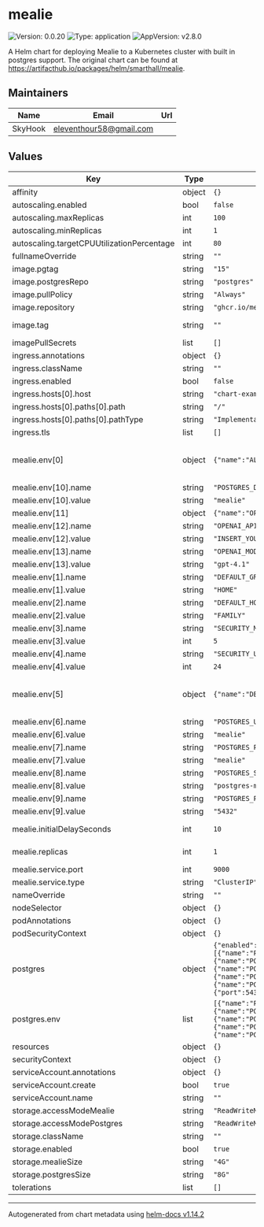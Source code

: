 # mealie

![Version: 0.0.20](https://img.shields.io/badge/Version-0.0.20-informational?style=flat-square) ![Type: application](https://img.shields.io/badge/Type-application-informational?style=flat-square) ![AppVersion: v2.8.0](https://img.shields.io/badge/AppVersion-v2.8.0-informational?style=flat-square)

A Helm chart for deploying Mealie to a Kubernetes cluster with built in postgres support. The original chart can be found at https://artifacthub.io/packages/helm/smarthall/mealie.

## Maintainers

| Name | Email | Url |
| ---- | ------ | --- |
| SkyHook | <eleventhour58@gmail.com> |  |

## Values

| Key | Type | Default | Description |
|-----|------|---------|-------------|
| affinity | object | `{}` |  |
| autoscaling.enabled | bool | `false` |  |
| autoscaling.maxReplicas | int | `100` |  |
| autoscaling.minReplicas | int | `1` |  |
| autoscaling.targetCPUUtilizationPercentage | int | `80` |  |
| fullnameOverride | string | `""` |  |
| image.pgtag | string | `"15"` | Which version of postgres to use if enabled |
| image.postgresRepo | string | `"postgres"` |  |
| image.pullPolicy | string | `"Always"` | The pull policy for mealie images |
| image.repository | string | `"ghcr.io/mealie-recipes/mealie"` | The repository for docker images to use |
| image.tag | string | `""` | Override the default app version with another version |
| imagePullSecrets | list | `[]` |  |
| ingress.annotations | object | `{}` |  |
| ingress.className | string | `""` |  |
| ingress.enabled | bool | `false` |  |
| ingress.hosts[0].host | string | `"chart-example.local"` |  |
| ingress.hosts[0].paths[0].path | string | `"/"` |  |
| ingress.hosts[0].paths[0].pathType | string | `"ImplementationSpecific"` |  |
| ingress.tls | list | `[]` |  |
| mealie.env[0] | object | `{"name":"ALLOW_SIGNUP","value":false}` | Basic environment variables for mealie, more can be found at https://docs.mealie.io/documentation/getting-started/installation/backend-config/. |
| mealie.env[10].name | string | `"POSTGRES_DB"` |  |
| mealie.env[10].value | string | `"mealie"` |  |
| mealie.env[11] | object | `{"name":"OPENAI_BASE_URL","value":"https://api.openai.com/v1"}` | OpenAI API configuration |
| mealie.env[12].name | string | `"OPENAI_API_KEY"` |  |
| mealie.env[12].value | string | `"INSERT_YOUR_OPENAI_API_KEY_HERE"` |  |
| mealie.env[13].name | string | `"OPENAI_MODEL"` |  |
| mealie.env[13].value | string | `"gpt-4.1"` |  |
| mealie.env[1].name | string | `"DEFAULT_GROUP"` |  |
| mealie.env[1].value | string | `"HOME"` |  |
| mealie.env[2].name | string | `"DEFAULT_HOUSEHOLD"` |  |
| mealie.env[2].value | string | `"FAMILY"` |  |
| mealie.env[3].name | string | `"SECURITY_MAX_LOGIN_ATTEMPTS"` |  |
| mealie.env[3].value | int | `5` |  |
| mealie.env[4].name | string | `"SECURITY_USER_LOCKOUT_TIME"` |  |
| mealie.env[4].value | int | `24` |  |
| mealie.env[5] | object | `{"name":"DB_ENGINE","value":"sqlite"}` | Postgres Variables, to use postgres, change DB_ENGINE to postgres. The other variables are set to use the included postgres database by default. |
| mealie.env[6].name | string | `"POSTGRES_USER"` |  |
| mealie.env[6].value | string | `"mealie"` |  |
| mealie.env[7].name | string | `"POSTGRES_PASSWORD"` |  |
| mealie.env[7].value | string | `"mealie"` |  |
| mealie.env[8].name | string | `"POSTGRES_SERVER"` |  |
| mealie.env[8].value | string | `"postgres-mealie"` |  |
| mealie.env[9].name | string | `"POSTGRES_PORT"` |  |
| mealie.env[9].value | string | `"5432"` |  |
| mealie.initialDelaySeconds | int | `10` | The initial delay for the liveness and readiness probes for mealie |
| mealie.replicas | int | `1` | The number of api replicas to run. Only set above 1 if using postgres |
| mealie.service.port | int | `9000` |  |
| mealie.service.type | string | `"ClusterIP"` |  |
| nameOverride | string | `""` |  |
| nodeSelector | object | `{}` |  |
| podAnnotations | object | `{}` |  |
| podSecurityContext | object | `{}` |  |
| postgres | object | `{"enabled":false,"env":[{"name":"PGDATA","value":"/var/lib/postgresql/data/pgdata"},{"name":"POSTGRES_USER","value":"mealie"},{"name":"POSTGRES_PASSWORD","value":"mealie"},{"name":"POSTGRES_DB","value":"mealie"},{"name":"PG_USER","value":"mealie"}],"initialDelaySeconds":10,"service":{"port":5432,"type":"ClusterIP"}}` | Set postgres to true if you want to use the included postgres database. |
| postgres.env | list | `[{"name":"PGDATA","value":"/var/lib/postgresql/data/pgdata"},{"name":"POSTGRES_USER","value":"mealie"},{"name":"POSTGRES_PASSWORD","value":"mealie"},{"name":"POSTGRES_DB","value":"mealie"},{"name":"PG_USER","value":"mealie"}]` | Postgres environment variables, leave PGDATA unchanged unless you know what you are doing. |
| resources | object | `{}` |  |
| securityContext | object | `{}` |  |
| serviceAccount.annotations | object | `{}` |  |
| serviceAccount.create | bool | `true` |  |
| serviceAccount.name | string | `""` |  |
| storage.accessModeMealie | string | `"ReadWriteMany"` | The accessMode that is supported. |
| storage.accessModePostgres | string | `"ReadWriteMany"` |  |
| storage.className | string | `""` | The storage class to use |
| storage.enabled | bool | `true` | Enable storage that isn't emphemeral |
| storage.mealieSize | string | `"4G"` | The size of the storage to allocate |
| storage.postgresSize | string | `"8G"` |  |
| tolerations | list | `[]` |  |

----------------------------------------------
Autogenerated from chart metadata using [helm-docs v1.14.2](https://github.com/norwoodj/helm-docs/releases/v1.14.2)
